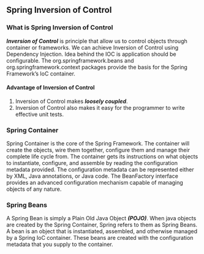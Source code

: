 ## Spring Inversion of Control

### What is Spring Inversion of Control

***Inversion of Control*** is principle that allow us to control objects through container or frameworks. We can achieve Inversion of Control using Dependency Injection. Idea behind the IOC is application should be configurable. The org.springframework.beans and org.springframework.context packages provide the basis for the Spring Framework’s IoC container.

#### Advantage of Inversion of Control
1. Inversion of Control makes ***loosely coupled***.
2. Inversion of Control also makes it easy for the programmer to write effective unit tests.

### Spring Container
Spring Container is the core of the Spring Framework. The container will create the objects, wire them together, configure them and manage their complete life cycle from. The container gets its instructions on what objects to instantiate, configure, and assemble by reading the configuration metadata provided. The configuration metadata can be represented either by XML, Java annotations, or Java code. The BeanFactory interface provides an advanced configuration mechanism capable of managing objects of any nature.

### Spring Beans

A Spring Bean is simply a Plain Old Java Object ***(POJO)***. When java objects are created by the Spring Container, Spring refers to them as Spring Beans.  A bean is an object that is instantiated, assembled, and otherwise managed by a Spring IoC container. These beans are created with the configuration metadata that you supply to the container.
